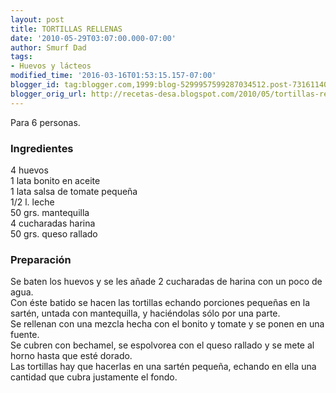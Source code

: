 ```yaml
---
layout: post
title: TORTILLAS RELLENAS
date: '2010-05-29T03:07:00.000-07:00'
author: Smurf Dad
tags:
- Huevos y lácteos
modified_time: '2016-03-16T01:53:15.157-07:00'
blogger_id: tag:blogger.com,1999:blog-5299957599287034512.post-7316114074563449145
blogger_orig_url: http://recetas-desa.blogspot.com/2010/05/tortillas-rellenas.html
---
```


Para 6 personas.<br /><h3>Ingredientes</h3>4 huevos<br />1 lata bonito en aceite<br />1 lata salsa de tomate pequeña<br />1/2 l. leche<br />50 grs. mantequilla<br />4 cucharadas harina<br />50 grs. queso rallado<br /><h3>Preparación</h3>Se baten los huevos y se les añade 2 cucharadas de harina con un poco de agua.<br />Con éste batido se hacen las tortillas echando porciones pequeñas en la sartén, untada con mantequilla, y haciéndolas sólo por una parte.<br />Se rellenan con una mezcla hecha con el bonito y tomate y se ponen en una fuente.<br />Se cubren con bechamel, se espolvorea con el queso rallado y se mete al horno hasta que esté dorado.<br />Las tortillas hay que hacerlas en una sartén pequeña, echando en ella una cantidad que cubra justamente el fondo.